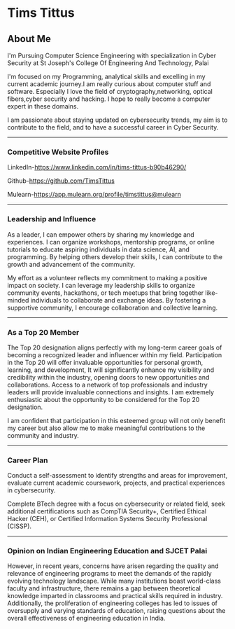 # Tims Tittus

## About Me

I'm Pursuing Computer Science Engineering with specialization in Cyber Security at St Joseph's College Of Engineering And Technology, Palai

I'm focused on my Programming, analytical skills and excelling in my current academic journey.I am really curious about computer stuff and software. Especially I love the field of cryptography,networking, optical fibers,cyber security and hacking. I hope to really become a computer expert in these domains.

I am passionate about staying updated on cybersecurity trends, my aim is to contribute to the field, and to have a successful career in Cyber Security.

---

### Competitive Website Profiles

LinkedIn-https://www.linkedin.com/in/tims-tittus-b90b46290/

Github-https://github.com/TimsTittus

Mulearn-https://app.mulearn.org/profile/timstittus@mulearn

---

### Leadership and Influence

As a leader, I can empower others by sharing my knowledge and experiences. I can organize workshops, mentorship programs, or online tutorials to educate aspiring
individuals in data science, AI, and programming. By helping others develop their skills, I 
can contribute to the growth and advancement of the community.

My effort as a volunteer reflects my commitment to making a positive impact on society. I can leverage my leadership skills to organize community events, hackathons, or tech meetups that bring together like-minded individuals to collaborate and exchange ideas. By fostering a supportive community, I encourage collaboration and collective learning.

---

### As a Top 20 Member

The Top 20 designation aligns perfectly with my long-term career goals of becoming a recognized leader and influencer within my field.
Participation in the Top 20 will offer invaluable opportunities for personal growth, learning, and development,
It will significantly enhance my visibility and credibility within the industry, opening doors to new opportunities and collaborations.
Access to a network of top professionals and industry leaders will provide invaluable connections and insights.
I am extremely enthusiastic about the opportunity to be considered for the Top 20 designation.

I am confident that participation in this esteemed group will not only benefit my career but also allow me to make meaningful contributions to the community and industry.

---

### Career Plan

Conduct a self-assessment to identify strengths and areas for improvement,
evaluate current academic coursework, projects, and practical experiences in cybersecurity.

Complete BTech degree with a focus on cybersecurity or related field,
seek additional certifications such as CompTIA Security+, Certified Ethical Hacker (CEH), or Certified Information Systems Security Professional (CISSP).

---

### Opinion on Indian Engineering Education and SJCET Palai

 However, in recent years, concerns have arisen regarding the quality and relevance of engineering programs to meet the demands of the rapidly evolving technology landscape. While many institutions boast world-class faculty and infrastructure, there remains a gap between theoretical knowledge imparted in classrooms and practical skills required in industry. Additionally, the proliferation of engineering colleges has led to issues of oversupply and varying standards of education, raising questions about the overall effectiveness of engineering education in India.
